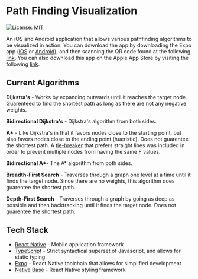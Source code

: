 # Path Finding Visualization

[![License: MIT](https://img.shields.io/badge/License-MIT-yellow.svg)](https://opensource.org/licenses/MIT)  

An iOS and Android application that allows various pathfinding algorithms to be visualized in action. You can download the app by downloading the Expo app ([iOS](https://itunes.apple.com/app/apple-store/id982107779) or [Android](https://play.google.com/store/apps/details?id=host.exp.exponent&referrer=www)), and then scanning the QR code found at the following [link](https://exp.host/@joshsauder/PathFindingVisualization). You can also download this app on the Apple App Store by visiting the following [link](https://apps.apple.com/us/app/path-finding-visualization/id1506957834?ls=1).

## Current Algorithms
**Dijkstra's** - Works by expanding outwards until it reaches the target node. Guarenteed to find the shortest path as long as there are not any negative weights.  

**Bidirectional Dijkstra's** - Dijkstra's algorithm from both sides.  

**A\*** - Like Dijkstra's in that it favors nodes close to the starting point, but also favors nodes close to the ending point (hueristic). Does not guarentee the shortest path. A [tie-breaker](http://theory.stanford.edu/~amitp/GameProgramming/Heuristics.html#breaking-ties) that prefers straight lines was included in order to prevent multiple nodes from having the same F values.  

**Bidirectional A\***- The A* algorithm from both sides.

**Breadth-First Search** - Traverses through a graph one level at a time until it finds the target node. Since there are no weights, this algorithm does guarentee the shortest path.  

**Depth-First Search** - Traverses through a graph by going as deep as possible and then backtracking until it finds the target node. Does not guarentee the shortest path.


## Tech Stack
- [React Native](https://reactnative.dev) - Mobile application framework
- [TypeScript](https://www.typescriptlang.org) - Strict syntactical superset of Javascript, and allows for static typing.
- [Expo](https://expo.io) - React Native toolchain that allows for simplified development
- [Native Base](https://nativebase.io) - React Native styling framework
